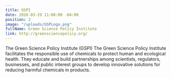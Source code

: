 ```yaml
---
title: GSPI
date: 2016-03-29 11:08:00 -04:00
position: 2
image: "/uploads/GSPLogo.png"
fullName: Green Science Policy Institute
link: http://greensciencepolicy.org/
---
```


The Green Science Policy Institute (GSPI) The Green Science Policy Institute facilitates the responsible use of chemicals to protect human and ecological health. They educate and build partnerships among scientists, regulators, businesses, and public interest groups to develop innovative solutions for reducing harmful chemicals in products.
